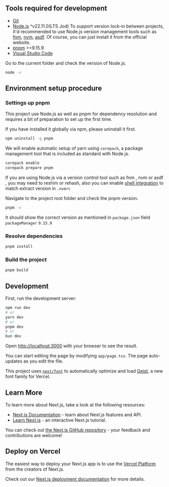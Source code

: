 ## Tools required for development

- [Git](https://git-scm.com)
- [Node.js](https://nodejs.org/) ^v22.11.0(LTS Jod)
  To support version lock-in between projects, it'd recommended to use Node.js version management tools such as
  [fnm](https://fnm.vercel.app/),
  [nvm](https://github.com/nvm-sh/nvm),
  [asdf](https://asdf-vm.com). Of course, you can just install it from the official website.
- [pnpm](https://pnpm.io/) >=9.15.9
- [Visual Studio Code](https://code.visualstudio.com/)

Go to the current folder and check the version of Node.js.

```sh
node -v
```

## Environment setup procedure

### Settings up pnpm

This project use Node.js as well as pnpm for dependency resolution and requires a bit of preparation to set up the first time.

If you have installed it globally via npm, please uninstall it first.

```sh
npm uninstall -g pnpm
```

We will enable automatic setup of yarn using `corepack`, a package management tool that is included as standard with Node.js.

```sh
corepack enable
corepack prepare pnpm
```

If you are using Node.js via a version control tool such as fnm , nvm or asdf , you may need to reshim or rehash, also you can enable [shell integration](https://github.com/nvm-sh/nvm?tab=readme-ov-file#deeper-shell-integration) to match extract version in `.nvmrc`

Navigate to the project root folder and check the pnpm version.

```sh
pnpm -v
```

It should show the correct version as mentioned in `package.json` field `packageManager`
`9.15.9`

### Resolve dependencies

```sh
pnpm install
```

### Build the project

```sh
pnpm build
```

## Development

First, run the development server:

```bash
npm run dev
# or
yarn dev
# or
pnpm dev
# or
bun dev
```

Open [http://localhost:3000](http://localhost:3000) with your browser to see the result.

You can start editing the page by modifying `app/page.tsx`. The page auto-updates as you edit the file.

This project uses [`next/font`](https://nextjs.org/docs/app/building-your-application/optimizing/fonts) to automatically optimize and load [Geist](https://vercel.com/font), a new font family for Vercel.

## Learn More

To learn more about Next.js, take a look at the following resources:

- [Next.js Documentation](https://nextjs.org/docs) - learn about Next.js features and API.
- [Learn Next.js](https://nextjs.org/learn) - an interactive Next.js tutorial.

You can check out [the Next.js GitHub repository](https://github.com/vercel/next.js) - your feedback and contributions are welcome!

## Deploy on Vercel

The easiest way to deploy your Next.js app is to use the [Vercel Platform](https://vercel.com/new?utm_medium=default-template&filter=next.js&utm_source=create-next-app&utm_campaign=create-next-app-readme) from the creators of Next.js.

Check out our [Next.js deployment documentation](https://nextjs.org/docs/app/building-your-application/deploying) for more details.
